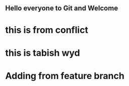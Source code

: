 ## Hello everyone to Git and Welcome

# this is from conflict

# this is tabish wyd

# Adding from feature branch
